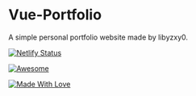 # Vue-Portfolio 
A simple personal portfolio website made by libyzxy0. 

[![Netlify Status](https://api.netlify.com/api/v1/badges/5211e099-dda5-453a-9242-53a95b3f4bc0/deploy-status)](https://app.netlify.com/sites/libyzxy0/deploys)

[![Awesome](https://cdn.rawgit.com/sindresorhus/awesome/d7305f38d29fed78fa85652e3a63e154dd8e8829/media/badge.svg)](https://libyzxy0.netlify.app) 

[![Made With Love](https://img.shields.io/badge/Made%20With-Love-orange.svg)](https://libyzxy0.netlify.app)